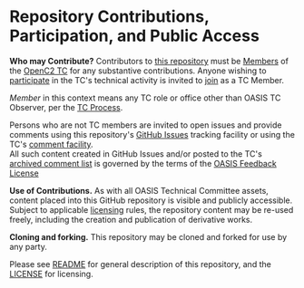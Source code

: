 # Repository Contributions, Participation, and Public Access

**Who may Contribute?** Contributors to [this repository](https://github.com/oasis-tcs/openc2-ap-pf/) must be [Members](https://www.oasis-open.org/policies-guidelines/oasis-defined-terms#dMember) of the [OpenC2 TC](https://www.oasis-open.org/committees/tc_home.php?wg_abbrev=openc2) for 
any substantive contributions. Anyone wishing to [participate](https://www.oasis-open.org/org/faq-3#committee-participation) in the TC's technical activity is invited to [join](https://www.oasis-open.org/committees/join) as a TC Member.

*Member* in this context means any TC role or office other than OASIS TC Observer, per the [TC Process](https://www.oasis-open.org/policies-guidelines/tc-process#membership). 

Persons who are not TC members are invited to open issues and provide comments using this repository's [GitHub Issues](https://github.com/oasis-tcs/openc2-ap-pf/issues/new) tracking facility or using the TC's [comment facility](https://www.oasis-open.org/committees/comments/index.php?wg_abbrev=openc2).  
All such content created in GitHub Issues and/or posted to the TC's [archived comment list](https://lists.oasis-open.org/archives/openc2-comment/) is governed by the terms of the [OASIS Feedback License](https://www.oasis-open.org/policies-guidelines/ipr#appendixa)

**Use of Contributions.**  As with all OASIS Technical Committee assets, content placed into this GitHub repository is visible and publicly accessible. Subject to applicable [licensing](https://github.com/oasis-tcs/openc2-ap-pf/blob/master/LICENSE.md) rules, 
the repository content may be re-used freely, including the creation and publication of derivative works.

**Cloning and forking.** This repository may be cloned and forked for use by any party. 

Please see [README](https://github.com/oasis-tcs/openc2-ap-pf/blob/master/README.md) for general description of this repository, and the [LICENSE](https://github.com/oasis-tcs/openc2-ap-pf/blob/master/LICENSE.md) for licensing.
